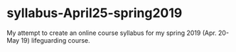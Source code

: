 # syllabus-April25-spring2019
My attempt to create an online course syllabus for my spring 2019 (Apr. 20-May 19) lifeguarding course.

